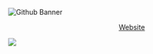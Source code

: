 ![Github Banner](https://user-images.githubusercontent.com/72020411/194852010-a3d3d135-c5df-49d5-8653-4c17ca0eb907.png)
<p align="center">
<a href="https://jessej-samuel.vercel.app">Website</a>
</p>

[![](https://visitcount.itsvg.in/api?id=jessej-samuel&icon=3&color=6)](https://visitcount.itsvg.in)
